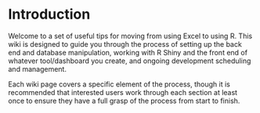 # Introduction
Welcome to a set of useful tips for moving from using Excel to using R. This wiki is designed to guide you through the process of setting up the back end and database manipulation, 
working with R Shiny and the front end of whatever tool/dashboard you create, and ongoing development scheduling and management.

Each wiki page covers a specific element of the process, though it is recommended that interested users work through each section at least once to ensure they have a full grasp of the process from start to finish.
